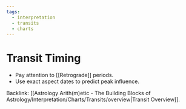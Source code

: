 ```yaml
---
tags:
  - interpretation
  - transits
  - charts
---
```

# Transit Timing

- Pay attention to [[Retrograde]] periods.
- Use exact aspect dates to predict peak influence.

Backlink: [[Astrology Arith(m)etic - The Building Blocks of Astrology/Interpretation/Charts/Transits/overview|Transit Overview]].
